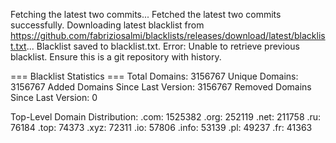 Fetching the latest two commits...
Fetched the latest two commits successfully.
Downloading latest blacklist from https://github.com/fabriziosalmi/blacklists/releases/download/latest/blacklist.txt...
Blacklist saved to blacklist.txt.
Error: Unable to retrieve previous blacklist. Ensure this is a git repository with history.

=== Blacklist Statistics ===
Total Domains: 3156767
Unique Domains: 3156767
Added Domains Since Last Version: 3156767
Removed Domains Since Last Version: 0

Top-Level Domain Distribution:
  .com: 1525382
  .org: 252119
  .net: 211758
  .ru: 76184
  .top: 74373
  .xyz: 72311
  .io: 57806
  .info: 53139
  .pl: 49237
  .fr: 41363
